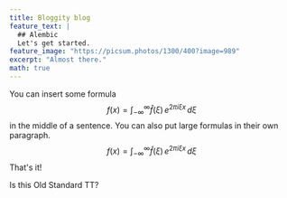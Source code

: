 ```yaml
---
title: Bloggity blog
feature_text: |
  ## Alembic
  Let's get started.
feature_image: "https://picsum.photos/1300/400?image=989"
excerpt: "Almost there."
math: true
---
```


You can insert some formula $$f(x) = \int_{-\infty}^\infty \hat f(\xi)\,e^{2 \pi i \xi x} \,d\xi$$ in the middle of a sentence.
You can also put large formulas in their own paragraph.
$$f(x) = \int_{-\infty}^\infty \hat f(\xi)\,e^{2 \pi i \xi x} \,d\xi$$
That's it!

Is this Old Standard TT?
